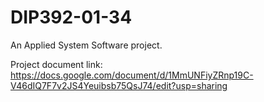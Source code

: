 # DIP392-01-34
An Applied System Software project.

Project document link: https://docs.google.com/document/d/1MmUNFiyZRnp19C-V46dIQ7F7v2JS4Yeuibsb75QsJ74/edit?usp=sharing 

